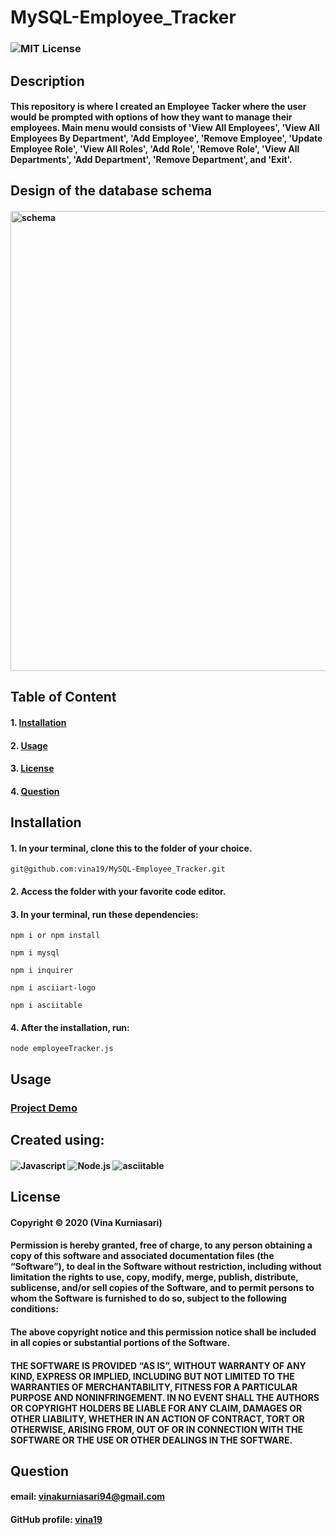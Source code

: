 # MySQL-Employee_Tracker
### ![MIT License](https://img.shields.io/static/v1?label=License&message=MIT&color=yellow)
## Description
#### This repository is where I created an Employee Tacker where the user would be prompted with options of how they want to manage their employees. Main menu would consists of 'View All Employees', 'View All Employees By Department', 'Add Employee', 'Remove Employee', 'Update Employee Role', 'View All Roles', 'Add Role', 'Remove Role', 'View All Departments', 'Add Department', 'Remove Department', and 'Exit'.

## Design of the database schema 
#### <img width="736" alt="schema" src="https://user-images.githubusercontent.com/46719712/103593952-dc31c700-4ebc-11eb-99bb-4b71c7ed7dac.png">

## Table of Content
#### 1. [Installation](##Installation) 
#### 2. [Usage](##Usage)
#### 3. [License](##License)
#### 4. [Question](##Question)

## Installation
#### 1. In your terminal, clone this to the folder of your choice.

    git@github.com:vina19/MySQL-Employee_Tracker.git

#### 2. Access the folder with your favorite code editor.
#### 3. In your terminal, run these dependencies:
    
    npm i or npm install

    npm i mysql

    npm i inquirer

    npm i asciiart-logo

    npm i asciitable

#### 4. After the installation, run:

    node employeeTracker.js

## Usage
### [Project Demo](https://drive.google.com/file/d/1C2E55wW4y8WXvqJZoqUv8GUm3sySE4pF/view)

## Created using:
#### ![Javascript](https://img.shields.io/static/v1?label=JavaScript&message=ES6&color=blue) ![Node.js](https://img.shields.io/static/v1?label=Node.js&message=6.14.8&color=green) ![asciitable](https://img.shields.io/static/v1?label=Asciitable&message=0.0.7&color=red)

## License
#### Copyright © 2020 (Vina Kurniasari)

#### Permission is hereby granted, free of charge, to any person obtaining a copy of this software and associated documentation files (the “Software”), to deal in the Software without restriction, including without limitation the rights to use, copy, modify, merge, publish, distribute, sublicense, and/or sell copies of the Software, and to permit persons to whom the Software is furnished to do so, subject to the following conditions:

#### The above copyright notice and this permission notice shall be included in all copies or substantial portions of the Software.

#### THE SOFTWARE IS PROVIDED “AS IS”, WITHOUT WARRANTY OF ANY KIND, EXPRESS OR IMPLIED, INCLUDING BUT NOT LIMITED TO THE WARRANTIES OF MERCHANTABILITY, FITNESS FOR A PARTICULAR PURPOSE AND NONINFRINGEMENT. IN NO EVENT SHALL THE AUTHORS OR COPYRIGHT HOLDERS BE LIABLE FOR ANY CLAIM, DAMAGES OR OTHER LIABILITY, WHETHER IN AN ACTION OF CONTRACT, TORT OR OTHERWISE, ARISING FROM, OUT OF OR IN CONNECTION WITH THE SOFTWARE OR THE USE OR OTHER DEALINGS IN THE SOFTWARE.

## Question
#### email: vinakurniasari94@gmail.com
#### GitHub profile: [vina19](https://github.com/vina19)